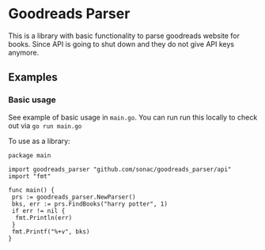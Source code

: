 # Goodreads Parser

This is a library with basic functionality to parse goodreads website for books. Since API is going to shut down and they do not give API keys anymore.

## Examples

### Basic usage

See example of basic usage in `main.go`. You can run run this locally to check out via `go run main.go`

To use as a library:

```aiignore
package main

import goodreads_parser "github.com/sonac/goodreads_parser/api"
import "fmt"

func main() {
 prs := goodreads_parser.NewParser()
 bks, err := prs.FindBooks("harry potter", 1)
 if err != nil {
  fmt.Println(err)
 }
 fmt.Printf("%+v", bks)
}
```